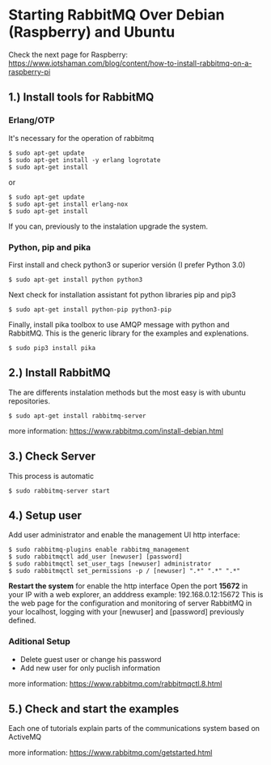 # Starting RabbitMQ Over Debian (Raspberry) and Ubuntu

Check the next page for Raspberry:
https://www.iotshaman.com/blog/content/how-to-install-rabbitmq-on-a-raspberry-pi

## 1.) Install tools for RabbitMQ

  ### Erlang/OTP
  It's necessary for the operation of rabbitmq
  ```
  $ sudo apt-get update
  $ sudo apt-get install -y erlang logrotate
  $ sudo apt-get install
  ```
  or
  ```
  $ sudo apt-get update
  $ sudo apt-get install erlang-nox
  $ sudo apt-get install
  ```
  If you can, previously to the instalation upgrade the system.

  ### Python, pip and pika
  First install and check python3 or superior versión (I prefer Python 3.0)  
  ```
  $ sudo apt-get install python python3
  ```
  Next check for installation assistant fot python libraries pip and pip3
  ```
  $ sudo apt-get install python-pip python3-pip
  ```
  Finally, install pika toolbox to use AMQP message with python and RabbitMQ. This is the generic library for the examples and explenations.
  ```
  $ sudo pip3 install pika
  ```

## 2.) Install RabbitMQ

The are differents instalation methods but the most easy is with ubuntu repositories.
```
$ sudo apt-get install rabbitmq-server
```
more information:
https://www.rabbitmq.com/install-debian.html

## 3.) Check Server 

This process is automatic
```
$ sudo rabbitmq-server start
```

## 4.) Setup user 

Add user administrator and enable the management UI http interface:
```
$ sudo rabbitmq-plugins enable rabbitmq_management
$ sudo rabbitmqctl add_user [newuser] [password]
$ sudo rabbitmqctl set_user_tags [newuser] administrator
$ sudo rabbitmqctl set_permissions -p / [newuser] ".*" ".*" ".*"
```
__Restart the system__ for enable the http interface
Open the port **15672** in your IP with a web explorer, an adddress example: 192.168.0.12:15672
This is the web page for the configuration and monitoring of server RabbitMQ in your localhost, logging with your [newuser] and [password] previously defined.
### Aditional Setup
  - Delete guest user or change his password
  - Add new user for only puclish information

more information:
https://www.rabbitmq.com/rabbitmqctl.8.html

## 5.) Check and start the examples

Each one of tutorials explain parts of the communications system based on ActiveMQ

more information:
https://www.rabbitmq.com/getstarted.html









